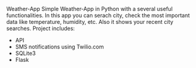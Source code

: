 Weather-App 
Simple Weather-App in Python with a several useful functionalities. In this app you can serach city, check the most important data like temperature, humidity, etc. Also it shows your recent city searches.
Project includes:
- API
- SMS notifications using Twilio.com
- SQLite3
- Flask
